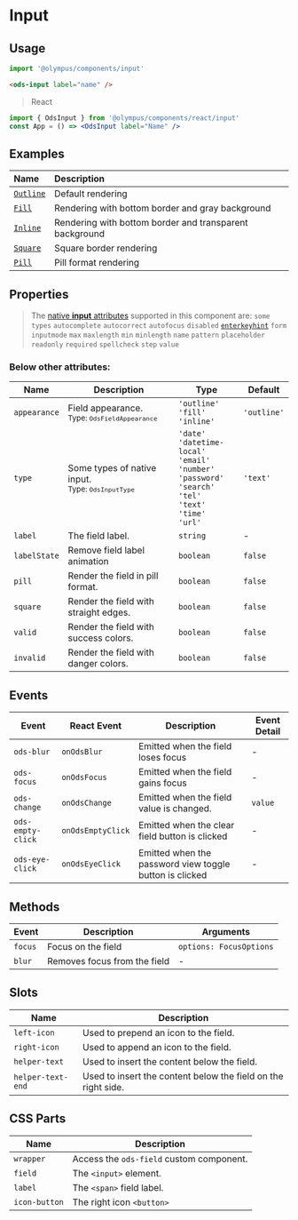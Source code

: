 # Input

## Usage

```js
import '@olympus/components/input'
```

```html
<ods-input label="name" />
```

> React

```jsx
import { OdsInput } from '@olympus/components/react/input'
const App = () => <OdsInput label="Name" />
```

## Examples

| Name                    | Description                                             |
| :---------------------- | :------------------------------------------------------ |
| [`Outline`](outline.md) | Default rendering                                       |
| [`Fill`](fill.md)       | Rendering with bottom border and gray background        |
| [`Inline`](inline.md)   | Rendering with bottom border and transparent background |
| [`Square`](square.md)   | Square border rendering                                 |
| [`Pill`](pill.md)       | Pill format rendering                                   |

## Properties

> The [native **input** attributes](https://developer.mozilla.org/pt-BR/docs/Web/HTML/Element/input#atributos) supported in this component are: `some types` `autocomplete` `autocorrect` `autofocus` `disabled` [`enterkeyhint`](https://developer.mozilla.org/en-US/docs/Web/HTML/Global_attributes/enterkeyhint) `form` `inputmode` `max` `maxlength` `min` `minlength` `name` `pattern` `placeholder` `readonly` `required` `spellcheck` `step` `value`

### Below other attributes:

| Name         | Description                                                        | Type                                                                                                                                                                      | Default     |
| ------------ | ------------------------------------------------------------------ | ------------------------------------------------------------------------------------------------------------------------------------------------------------------------- | ----------- |
| `appearance` | Field appearance. <br /> <sub>Type: `OdsFieldAppearance`</sub>     | `'outline'` <br /> `'fill'` <br /> `'inline'`                                                                                                                             | `'outline'` |
| `type`       | Some types of native input. <br /> <sub>Type: `OdsInputType`</sub> | `'date'` <br /> `'datetime-local'` <br /> `'email'` <br /> `'number'` <br /> `'password'` <br /> `'search'` <br /> `'tel'` <br /> `'text'` <br /> `'time'` <br /> `'url'` | `'text'`    |
| `label`      | The field label.                                                   | `string`                                                                                                                                                                  | -           |
| `labelState` | Remove field label animation                                       | `boolean`                                                                                                                                                                 | `false`     |
| `pill`       | Render the field in pill format.                                   | `boolean`                                                                                                                                                                 | `false`     |
| `square`     | Render the field with straight edges.                              | `boolean`                                                                                                                                                                 | `false`     |
| `valid`      | Render the field with success colors.                              | `boolean`                                                                                                                                                                 | `false`     |
| `invalid`    | Render the field with danger colors.                               | `boolean`                                                                                                                                                                 | `false`     |

## Events

| Event             | React Event       | Description                                             | Event Detail |
| ----------------- | ----------------- | ------------------------------------------------------- | ------------ |
| `ods-blur`        | `onOdsBlur`       | Emitted when the field loses focus                      | -            |
| `ods-focus`       | `onOdsFocus`      | Emitted when the field gains focus                      | -            |
| `ods-change`      | `onOdsChange`     | Emitted when the field value is changed.                | `value`      |
| `ods-empty-click` | `onOdsEmptyClick` | Emitted when the clear field button is clicked          | -            |
| `ods-eye-click `  | `onOdsEyeClick`   | Emitted when the password view toggle button is clicked | -            |

## Methods

| Event   | Description                  | Arguments               |
| ------- | ---------------------------- | ----------------------- |
| `focus` | Focus on the field           | `options: FocusOptions` |
| `blur`  | Removes focus from the field | -                       |

## Slots

| Name              | Description                                                   |
| ----------------- | ------------------------------------------------------------- |
| `left-icon`       | Used to prepend an icon to the field.                         |
| `right-icon`      | Used to append an icon to the field.                          |
| `helper-text`     | Used to insert the content below the field.                   |
| `helper-text-end` | Used to insert the content below the field on the right side. |

## CSS Parts

| Name          | Description                              |
| ------------- | ---------------------------------------- |
| `wrapper`     | Access the `ods-field` custom component. |
| `field`       | The `<input>` element.                   |
| `label`       | The `<span>` field label.                |
| `icon-button` | The right icon `<button>`                |
